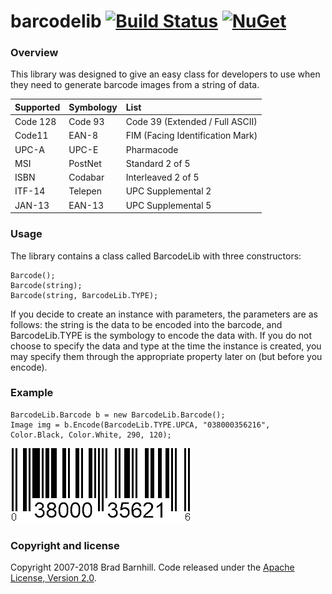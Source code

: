 # barcodelib [![Build Status](https://www.travis-ci.org/barnhill/barcodelib.svg?branch=master)](https://travis-ci.org/barnhill/barcodelib) [![NuGet](https://img.shields.io/nuget/v/BarcodeLib.svg)](https://www.nuget.org/packages/BarcodeLib)

### Overview ###
 
This library was designed to give an easy class for developers to use when they need to generate barcode images from a string of data.

|   Supported   |  Symbology    | List  |
| :------------- | :------------- | :-----|
| Code 128      | Code 93       | Code 39 (Extended / Full ASCII) |
| Code11        | EAN-8         | FIM (Facing Identification Mark) |
| UPC-A         | UPC-E         | Pharmacode   |
| MSI           | PostNet       | Standard 2 of 5 |
| ISBN          | Codabar       | Interleaved 2 of 5 |
| ITF-14        | Telepen       | UPC Supplemental 2 |
| JAN-13        | EAN-13        | UPC Supplemental 5 |

### Usage ###

The library contains a class called BarcodeLib with three constructors:
```
Barcode();
Barcode(string);
Barcode(string, BarcodeLib.TYPE);
```

If you decide to create an instance with parameters, the parameters are as follows: the string is the data to be encoded into the barcode, and BarcodeLib.TYPE is the symbology to encode the data with. If you do not choose to specify the data and type at the time the instance is created, you may specify them through the appropriate property later on (but before you encode).

### Example ###
```
BarcodeLib.Barcode b = new BarcodeLib.Barcode();
Image img = b.Encode(BarcodeLib.TYPE.UPCA, "038000356216", Color.Black, Color.White, 290, 120);
```

![Alt text](BarcodeStandard/examples/upca.gif?raw=true "UPC-A")

### Copyright and license ###

Copyright 2007-2018 Brad Barnhill. Code released under the [Apache License, Version 2.0](https://github.com/bbarnhill/barcodelib/blob/master/LICENSE).
